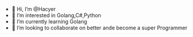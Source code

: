 - 👋 Hi, I’m @Hacyer
- 👀 I’m interested in Golang,C#,Python
- 🌱 I’m currently learning Golang
- 💞️ I’m looking to collaborate on better ande become a super Programmer

<!---
Hacyer/Hacyer is a ✨ special ✨ repository because its `README.md` (this file) appears on your GitHub profile.
You can click the Preview link to take a look at your changes.
--->
